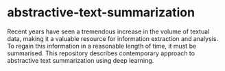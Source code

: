 # abstractive-text-summarization

Recent years have seen a tremendous increase in the volume of textual data, making it a valuable resource for information extraction and analysis. To regain this information in a reasonable length of time, it must be summarised. This repository describes contemporary approach to abstractive text summarization using deep learning.

